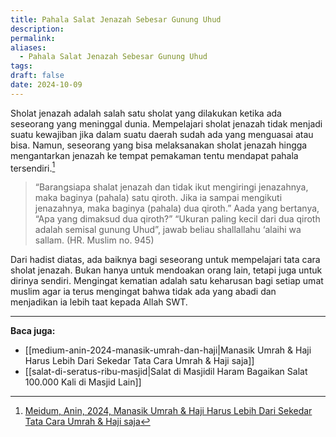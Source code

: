 ```yaml
---
title: Pahala Salat Jenazah Sebesar Gunung Uhud
description: 
permalink: 
aliases:
  - Pahala Salat Jenazah Sebesar Gunung Uhud
tags: 
draft: false
date: 2024-10-09
---
```

Sholat jenazah adalah salah satu sholat yang dilakukan ketika ada seseorang yang meninggal dunia. Mempelajari sholat jenazah tidak menjadi suatu kewajiban jika dalam suatu daerah sudah ada yang menguasai atau bisa. Namun, seseorang yang bisa melaksanakan sholat jenazah hingga mengantarkan jenazah ke tempat pemakaman tentu mendapat pahala tersendiri.[^1]

> “Barangsiapa shalat jenazah dan tidak ikut mengiringi jenazahnya, maka baginya (pahala) satu qiroth. Jika ia sampai mengikuti jenazahnya, maka baginya (pahala) dua qiroth.” Aada yang bertanya, “Apa yang dimaksud dua qiroth?” “Ukuran paling kecil dari dua qiroth adalah semisal gunung Uhud”, jawab beliau shallallahu ‘alaihi wa sallam. (HR. Muslim no. 945) 

Dari hadist diatas, ada baiknya bagi seseorang untuk mempelajari tata cara sholat jenazah. Bukan hanya untuk mendoakan orang lain, tetapi juga untuk dirinya sendiri. Mengingat kematian adalah satu keharusan bagi setiap umat muslim agar ia terus mengingat bahwa tidak ada yang abadi dan menjadikan ia lebih taat kepada Allah SWT.

---
**Baca juga:**
- [[medium-anin-2024-manasik-umrah-dan-haji|Manasik Umrah & Haji Harus Lebih Dari Sekedar Tata Cara Umrah & Haji saja]]
- [[salat-di-seratus-ribu-masjid|Salat di Masjidil Haram Bagaikan Salat 100.000 Kali di Masjid Lain]]



[^1]: [Meidum, Anin, 2024, Manasik Umrah & Haji Harus Lebih Dari Sekedar Tata Cara Umrah & Haji saja](https://suaranirwana.medium.com/manasik-umrah-haji-harus-lebih-dari-sekedar-tata-cara-umrah-6073a8324131)